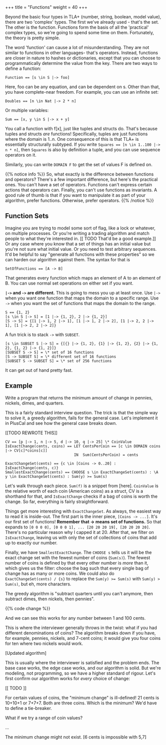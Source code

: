 +++
title = "Functions"
weight = 40
+++

Beyond the basic four types in TLA+ (number, string, boolean, model value), there are two 'complex' types. The first we've already used - that's the set. The other is the function. Functions form the basis of all the 'practical' complex types, so we're going to spend some time on them. Fortunately, the theory is pretty simple.

The word 'function' can cause a lot of misunderstanding. They are not similar to functions in other languages- that's operators. Instead, functions are closer in nature to hashes or dictionaries, except that you can choose to programmatically determine the value from the key. There are two ways to define a function:

`Function == [s \in S |-> foo]`

Here, foo can be any equation, and can be dependent on s. Other than that, you have complete-near freedom. For example, you can use an infinite set:

`Doubles == [n \in Nat |-> 2 * n]`

Or multiple variables:

`Sum == [x, y \in S |-> x + y]`

You call a function with f[x], just like tuples and structs do. That's because tuples and structs _are_ functions! Specifically, tuples are just functions where the domain is 1..n. One consequence of this is that TLA+ is essentially structurally subtyped. If you write `Squares == [n \in 1..100 |-> n * n]`, then `Squares` is also by definition a tuple, and you can use sequence operators on it.

Similarly, you can write `DOMAIN F` to get the set of values F is defined on.

{{% notice info %}}
So, what exactly is the difference between functions and operators? There's a few important difference, but here's the practical ones. You can't have a set of operators. Functions can't express certain actions that operators can. Finally, you can't use functions as invariants. A good rule of thumb is that if you want to manipulate it as part of your algorithm, prefer functions. Otherwise, prefer operators.
{{% /notice %}}

## Function Sets

Imagine you are trying to model some sort of flag, like a lock or whatever, on multiple processes. Or you're writing a trading algorithm and match people to what they're interested in. [[ TODO That'd be a good example.]] Or any case where you know that a set of things has an initial value but you're not sure what initial value. Or you need to test arbitrary sequences. It'd be helpful to say "generate all functions with these properties" so we can harden our algorithm against them. The syntax for that is

`SetOfFunctions == [A -> B]`

That generates every function which maps an element of A to an element of B. You can use normal set operations on either set if you want.

**`|->` and `->` are different.** This is going to mess you up at least once. Use `|->` when you want one function that maps the domain to a specific range. Use `->` when you want the set of functions that maps the domain to the range. 

```
S == {1, 2}
[s \in S |-> S] = [1 |-> {1, 2}, 2 |-> {1, 2}]
[S -> S] = {[1 |-> 1, 2 |-> 1], [1 |-> 1, 2 |-> 2], [1 |-> 2, 2 |-> 1], [1 |-> 2, 2 |-> 2]} 
```

A fun trick is to stack `->` with `SUBSET`.

```
[s \in SUBSET S |-> S] = {[{} |-> {1, 2}, {1} |-> {1, 2}, {2} |-> {1, 2}, {1, 2} |-> {1, 2}]}
[SUBSET S -> S] = \* set of 16 functions
[S -> SUBSET S] = \* different set of 16 functions
[SUBSET S -> SUBSET S] = \* set of 256 functions
```

It can get out of hand pretty fast.

## Example

Write a program that returns the minimum amount of change in pennies, nickels, dimes, and quarters.

This is a fairly standard interview question. The trick is that the simple way to solve it, a greedy algorithm, fails for the general case. Let's implement it in PlusCal and see how the general case breaks down.

[[TODO REWROTE THIS]]

``` tla
CV == [p |-> 1, n |-> 5, d |-> 10, q |-> 25] \* CoinValue
IsExactChange(cents, coins) == LET CentsPerCoin == [c \in DOMAIN coins |-> CV[c]*coins[c]]
                               IN  Sum(CentsPerCoin) = cents

ExactChangeSet(cents) == {c \in [Coins -> 0..20] : IsExactChange(cents, c)}
SmallestExactChange(cents) == CHOOSE s \in ExactChangeSet(cents) : \A y \in ExactChangeSet(cents) : Sum(y) >= Sum(s)
```

Let's walk through each piece. `Sum(f)` is a snippet from [here]. `CoinValue` is the relative worth of each coin (American coins) as a struct, CV is a shorthand for that, and `IsExactChange` checks if a bag of coins is worth the change. So far, everything is fairly straightforward.

Things get more interesting with `ExactChangeSet`. As always, the easiest way to read it is inside-out. The first part is the inner piece, `[Coins -> ...]`. It's our first set of functions! __Remember that -> means set of functions.__ So that expands to `[0 0 0 0], [0 0 0 1], ... [20 20 20 19], [20 20 20 20]`. There's no particular reason why I capped it at 20. After that, we filter on `IsExactChange`, leaving us with only the set of collections of coins that add up to exactly our number.

Finally, we have `SmallestExactChange`. The `CHOOSE s` tells us it will be the exact change set with the fewest number of coins (`Sum(s)`). The fewest number of coins is defined by that every other number is _more_ than it, which gives us the filter: choose the bag such that every single bag of change has as many or more coins. We could also do `ExactChangeSet(cents) / {s}` to replace the `Sum(y) >= Sum(s)` with `Sum(y) > Sum(s)`, but eh, more characters.

The greedy algorithm is "subtract quarters until you can't anymore, then subtract dimes, then nickels, then pennies".

{{% code change %}}

And we can see this works for any number between 1 and 100 cents.

This is where the interviewer generally throws in the twist: what if you had different denominations of coins? The algorithm breaks down if you have, for example, pennies, nickels, and 7-cent coins; it would give you four coins for ten where two nickels would work.

[Updated algorithm]

This is usually where the interviewer is satisfied and the problem ends. The base case works, the edge case works, and our algorithm is solid. But we're modeling, not programming, so we have a higher standard of rigour. Let's first confirm our algorithm works for _every_ choice of change:

[[ TODO ]]

For certain values of coins, the "minimum change" is ill-defined! 21 cents is 10+10+1 or 7+7+7. Both are three coins. Which is the minimum? We'd have to define a tie-breaker. 

What if we try a range of coin values?

...

The minimum change might not exist. [6 cents is impossible with 5,7]
